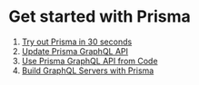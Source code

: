# Get started with Prisma

1. [Try out Prisma in 30 seconds](./1-Setup-Prisma/01-Try-out-Prisma-in-30-Seconds.md)
1. [Update Prisma GraphQL API](2-Update-Prisma-GraphQL-API/README.md)
1. [Use Prisma GraphQL API from Code](3-Use-Prisma-GraphQL-API-from-Code/README.md)
1. [Build GraphQL Servers with Prisma](4-Build-GraphQL-Servers-with-Prisma/README.md)